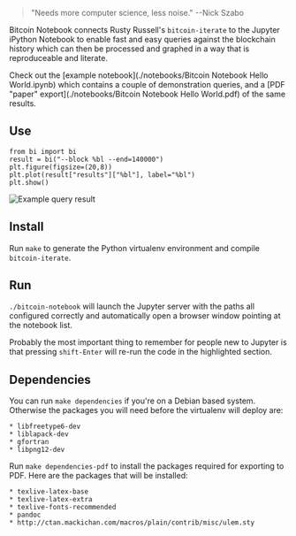 > "Needs more computer science, less noise."
> --Nick Szabo

Bitcoin Notebook connects Rusty Russell's `bitcoin-iterate` to the Jupyter iPython Notebook to enable fast and easy queries against the blockchain history which can then be processed and graphed in a way that is reproduceable and literate.

Check out the [example notebook](./notebooks/Bitcoin Notebook Hello World.ipynb) which contains a couple of demonstration queries, and a [PDF "paper" export](./notebooks/Bitcoin Notebook Hello World.pdf) of the same results.

Use
---

	from bi import bi
	result = bi("--block %bl --end=140000")
	plt.figure(figsize=(20,8))
	plt.plot(result["results"]["%bl"], label="%bl")
	plt.show()

![Example query result](./notesbooks/example-query.png)

Install
-------

Run `make` to generate the Python virtualenv environment and compile `bitcoin-iterate`.

Run
---

`./bitcoin-notebook` will launch the Jupyter server with the paths all configured correctly and automatically open a browser window pointing at the notebook list.

Probably the most important thing to remember for people new to Jupyter is that pressing `shift-Enter` will re-run the code in the highlighted section.

Dependencies
------------

You can run `make dependencies` if you're on a Debian based system. Otherwise the packages you will need before the virtualenv will deploy are:

	* libfreetype6-dev
	* liblapack-dev
	* gfortran
	* libpng12-dev

Run `make dependencies-pdf` to install the packages required for exporting to PDF. Here are the packages that will be installed:

	* texlive-latex-base
	* texlive-latex-extra
	* texlive-fonts-recommended
	* pandoc
	* http://ctan.mackichan.com/macros/plain/contrib/misc/ulem.sty

